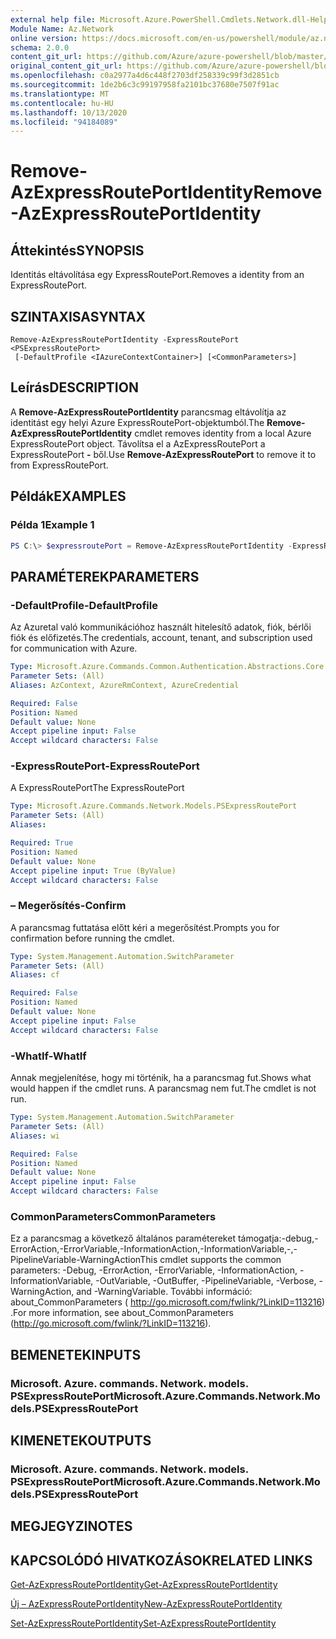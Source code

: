 ```yaml
---
external help file: Microsoft.Azure.PowerShell.Cmdlets.Network.dll-Help.xml
Module Name: Az.Network
online version: https://docs.microsoft.com/en-us/powershell/module/az.network/remove-azexpressrouteportidentity
schema: 2.0.0
content_git_url: https://github.com/Azure/azure-powershell/blob/master/src/Network/Network/help/Remove-AzExpressRoutePortIdentity.md
original_content_git_url: https://github.com/Azure/azure-powershell/blob/master/src/Network/Network/help/Remove-AzExpressRoutePortIdentity.md
ms.openlocfilehash: c0a2977a4d6c448f2703df258339c99f3d2851cb
ms.sourcegitcommit: 1de2b6c3c99197958fa2101bc37680e7507f91ac
ms.translationtype: MT
ms.contentlocale: hu-HU
ms.lasthandoff: 10/13/2020
ms.locfileid: "94184089"
---
```

# <span data-ttu-id="3035d-101">Remove-AzExpressRoutePortIdentity</span><span class="sxs-lookup"><span data-stu-id="3035d-101">Remove-AzExpressRoutePortIdentity</span></span>

## <span data-ttu-id="3035d-102">Áttekintés</span><span class="sxs-lookup"><span data-stu-id="3035d-102">SYNOPSIS</span></span>
<span data-ttu-id="3035d-103">Identitás eltávolítása egy ExpressRoutePort.</span><span class="sxs-lookup"><span data-stu-id="3035d-103">Removes a identity from an ExpressRoutePort.</span></span>

## <span data-ttu-id="3035d-104">SZINTAXISA</span><span class="sxs-lookup"><span data-stu-id="3035d-104">SYNTAX</span></span>

```
Remove-AzExpressRoutePortIdentity -ExpressRoutePort <PSExpressRoutePort>
 [-DefaultProfile <IAzureContextContainer>] [<CommonParameters>]
```

## <span data-ttu-id="3035d-105">Leírás</span><span class="sxs-lookup"><span data-stu-id="3035d-105">DESCRIPTION</span></span>
<span data-ttu-id="3035d-106">A **Remove-AzExpressRoutePortIdentity** parancsmag eltávolítja az identitást egy helyi Azure ExpressRoutePort-objektumból.</span><span class="sxs-lookup"><span data-stu-id="3035d-106">The **Remove-AzExpressRoutePortIdentity** cmdlet removes identity from a local Azure ExpressRoutePort object.</span></span> <span data-ttu-id="3035d-107">Távolítsa el a AzExpressRoutePort a ExpressRoutePort **-** ből.</span><span class="sxs-lookup"><span data-stu-id="3035d-107">Use **Remove-AzExpressRoutePort** to remove it to from ExpressRoutePort.</span></span>

## <span data-ttu-id="3035d-108">Példák</span><span class="sxs-lookup"><span data-stu-id="3035d-108">EXAMPLES</span></span>

### <span data-ttu-id="3035d-109">Példa 1</span><span class="sxs-lookup"><span data-stu-id="3035d-109">Example 1</span></span>
```powershell
PS C:\> $expressroutePort = Remove-AzExpressRoutePortIdentity -ExpressRoutePort $expressroutePort
```

## <span data-ttu-id="3035d-110">PARAMÉTEREK</span><span class="sxs-lookup"><span data-stu-id="3035d-110">PARAMETERS</span></span>

### <span data-ttu-id="3035d-111">-DefaultProfile</span><span class="sxs-lookup"><span data-stu-id="3035d-111">-DefaultProfile</span></span>
<span data-ttu-id="3035d-112">Az Azuretal való kommunikációhoz használt hitelesítő adatok, fiók, bérlői fiók és előfizetés.</span><span class="sxs-lookup"><span data-stu-id="3035d-112">The credentials, account, tenant, and subscription used for communication with Azure.</span></span>

```yaml
Type: Microsoft.Azure.Commands.Common.Authentication.Abstractions.Core.IAzureContextContainer
Parameter Sets: (All)
Aliases: AzContext, AzureRmContext, AzureCredential

Required: False
Position: Named
Default value: None
Accept pipeline input: False
Accept wildcard characters: False
```

### <span data-ttu-id="3035d-113">-ExpressRoutePort</span><span class="sxs-lookup"><span data-stu-id="3035d-113">-ExpressRoutePort</span></span>
<span data-ttu-id="3035d-114">A ExpressRoutePort</span><span class="sxs-lookup"><span data-stu-id="3035d-114">The ExpressRoutePort</span></span>

```yaml
Type: Microsoft.Azure.Commands.Network.Models.PSExpressRoutePort
Parameter Sets: (All)
Aliases:

Required: True
Position: Named
Default value: None
Accept pipeline input: True (ByValue)
Accept wildcard characters: False
```

### <span data-ttu-id="3035d-115">– Megerősítés</span><span class="sxs-lookup"><span data-stu-id="3035d-115">-Confirm</span></span>
<span data-ttu-id="3035d-116">A parancsmag futtatása előtt kéri a megerősítést.</span><span class="sxs-lookup"><span data-stu-id="3035d-116">Prompts you for confirmation before running the cmdlet.</span></span>

```yaml
Type: System.Management.Automation.SwitchParameter
Parameter Sets: (All)
Aliases: cf

Required: False
Position: Named
Default value: None
Accept pipeline input: False
Accept wildcard characters: False
```

### <span data-ttu-id="3035d-117">-WhatIf</span><span class="sxs-lookup"><span data-stu-id="3035d-117">-WhatIf</span></span>
<span data-ttu-id="3035d-118">Annak megjelenítése, hogy mi történik, ha a parancsmag fut.</span><span class="sxs-lookup"><span data-stu-id="3035d-118">Shows what would happen if the cmdlet runs.</span></span>
<span data-ttu-id="3035d-119">A parancsmag nem fut.</span><span class="sxs-lookup"><span data-stu-id="3035d-119">The cmdlet is not run.</span></span>

```yaml
Type: System.Management.Automation.SwitchParameter
Parameter Sets: (All)
Aliases: wi

Required: False
Position: Named
Default value: None
Accept pipeline input: False
Accept wildcard characters: False
```

### <span data-ttu-id="3035d-120">CommonParameters</span><span class="sxs-lookup"><span data-stu-id="3035d-120">CommonParameters</span></span>
<span data-ttu-id="3035d-121">Ez a parancsmag a következő általános paramétereket támogatja:-debug,-ErrorAction,-ErrorVariable,-InformationAction,-InformationVariable,-,-PipelineVariable-WarningAction</span><span class="sxs-lookup"><span data-stu-id="3035d-121">This cmdlet supports the common parameters: -Debug, -ErrorAction, -ErrorVariable, -InformationAction, -InformationVariable, -OutVariable, -OutBuffer, -PipelineVariable, -Verbose, -WarningAction, and -WarningVariable.</span></span> <span data-ttu-id="3035d-122">További információ: about_CommonParameters ( http://go.microsoft.com/fwlink/?LinkID=113216) .</span><span class="sxs-lookup"><span data-stu-id="3035d-122">For more information, see about_CommonParameters (http://go.microsoft.com/fwlink/?LinkID=113216).</span></span>


## <span data-ttu-id="3035d-123">BEMENETEK</span><span class="sxs-lookup"><span data-stu-id="3035d-123">INPUTS</span></span>

### <span data-ttu-id="3035d-124">Microsoft. Azure. commands. Network. models. PSExpressRoutePort</span><span class="sxs-lookup"><span data-stu-id="3035d-124">Microsoft.Azure.Commands.Network.Models.PSExpressRoutePort</span></span>

## <span data-ttu-id="3035d-125">KIMENETEK</span><span class="sxs-lookup"><span data-stu-id="3035d-125">OUTPUTS</span></span>

### <span data-ttu-id="3035d-126">Microsoft. Azure. commands. Network. models. PSExpressRoutePort</span><span class="sxs-lookup"><span data-stu-id="3035d-126">Microsoft.Azure.Commands.Network.Models.PSExpressRoutePort</span></span>

## <span data-ttu-id="3035d-127">MEGJEGYZI</span><span class="sxs-lookup"><span data-stu-id="3035d-127">NOTES</span></span>

## <span data-ttu-id="3035d-128">KAPCSOLÓDÓ HIVATKOZÁSOK</span><span class="sxs-lookup"><span data-stu-id="3035d-128">RELATED LINKS</span></span>
[<span data-ttu-id="3035d-129">Get-AzExpressRoutePortIdentity</span><span class="sxs-lookup"><span data-stu-id="3035d-129">Get-AzExpressRoutePortIdentity</span></span>](./Get-AzExpressRoutePortIdentity.md)

[<span data-ttu-id="3035d-130">Új – AzExpressRoutePortIdentity</span><span class="sxs-lookup"><span data-stu-id="3035d-130">New-AzExpressRoutePortIdentity</span></span>](./New-AzExpressRoutePortIdentity.md)

[<span data-ttu-id="3035d-131">Set-AzExpressRoutePortIdentity</span><span class="sxs-lookup"><span data-stu-id="3035d-131">Set-AzExpressRoutePortIdentity</span></span>](./Set-AzExpressRoutePortIdentity.md)
